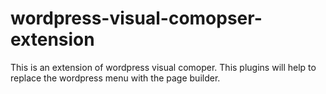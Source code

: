 # wordpress-visual-comopser-extension
This is an extension of wordpress visual comoper. This plugins will help to replace the wordpress menu with the page builder.
